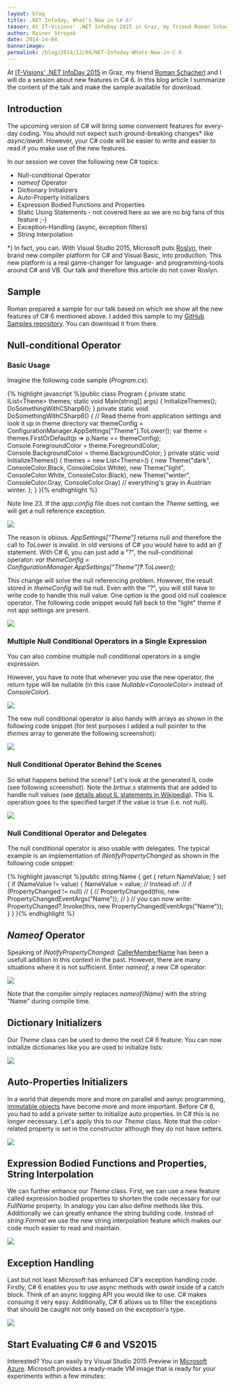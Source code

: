 ```yaml
---
layout: blog
title: .NET Infoday, What's New in C# 6?
teaser: At IT-Visions' .NET InfoDay 2015 in Graz, my friend Roman Schacherl and I will do a session about new features in C# 6. In this blog article I summarize the content of the talk and make the sample available for download.
author: Rainer Stropek
date: 2014-14-04
bannerimage: 
permalink: /blog/2014/12/04/NET-Infoday-Whats-New-in-C-6
---
```


<p xmlns="http://www.w3.org/1999/xhtml">At <a href="http://www.it-visions.at/OffeneSeminare/IT-Visions%20Infotag%202014%20zur%20Zukunft%20von%20.NET/7895" target="_blank">IT-Visions' .NET InfoDay 2015</a> in Graz, my friend <a href="http://www.softaware.at/About/Unser-Team" target="_blank">Roman Schacherl</a> and I will do a session about new features in C# 6. In this blog article I summarize the content of the talk and make the sample available for download.</p><h2 xmlns="http://www.w3.org/1999/xhtml">Introduction</h2><p xmlns="http://www.w3.org/1999/xhtml">The upcoming version of C# will bring some convenient features for every-day coding. You should not expect such ground-breaking changes* like <em>async/await</em>. However, your C# code will be easier to write and easier to read if you make use of the new features.</p><p xmlns="http://www.w3.org/1999/xhtml">In our session we cover the following new C# topics:</p><ul xmlns="http://www.w3.org/1999/xhtml">
  <li>Null-conditional Operator</li>
  <li>
    <em>nameof</em> Operator</li>
  <li>Dictionary Initializers</li>
  <li>Auto-Property initializers</li>
  <li>Expression Bodied Functions and Properties</li>
  <li>Static Using Statements - not covered here as we are no big fans of this feature ;-)</li>
  <li>Exception-Handling (async, exception filters)</li>
  <li>String Interpolation</li>
</ul><p xmlns="http://www.w3.org/1999/xhtml">*) In fact, you can. With Visual Studio 2015, Microsoft puts <a href="https://roslyn.codeplex.com/" target="_blank">Roslyn</a>, their brand new compiler platform for C# and Visual Basic, into production. This new platform is a real game-changer for language- and programming-tools around C# and VB. Our talk and therefore this article do not cover Roslyn.</p><h2 xmlns="http://www.w3.org/1999/xhtml">Sample</h2><p xmlns="http://www.w3.org/1999/xhtml">Roman prepared a sample for our talk based on which we show all the new features of C# 6 mentioned above. I added this sample to my <a href="https://github.com/rstropek/Samples/tree/master/WhatsNewInCSharp6" target="_blank">GitHub Samples repository</a>. You can download it from there.</p><h2 xmlns="http://www.w3.org/1999/xhtml">Null-conditional Operator</h2><h3 xmlns="http://www.w3.org/1999/xhtml">Basic Usage</h3><p xmlns="http://www.w3.org/1999/xhtml">Imagine the following code sample (<em>Program.cs</em>):</p>{% highlight javascript %}public class Program&#xA;{&#xA;    private static IList&lt;Theme&gt; themes;&#xA;&#xA;    static void Main(string[] args)&#xA;    {&#xA;        InitializeThemes();&#xA;        DoSomethingWithCSharp6();&#xA;    }&#xA;&#xA;    private static void DoSomethingWithCSharp6()&#xA;    {&#xA;        // Read theme from application settings and look it up in theme directory&#xA;        var themeConfig = ConfigurationManager.AppSettings[&quot;Theme&quot;].ToLower();&#xA;        var theme = themes.FirstOrDefault(p =&gt; p.Name == themeConfig);&#xA;&#xA;        Console.ForegroundColor = theme.ForegroundColor;&#xA;        Console.BackgroundColor = theme.BackgroundColor;&#xA;    }&#xA;&#xA;    private static void InitializeThemes()&#xA;    {&#xA;        themes = new List&lt;Theme&gt;()&#xA;        {&#xA;            new Theme(&quot;dark&quot;, ConsoleColor.Black, ConsoleColor.White),&#xA;            new Theme(&quot;light&quot;, ConsoleColor.White, ConsoleColor.Black),&#xA;            new Theme(&quot;winter&quot;, ConsoleColor.Gray, ConsoleColor.Gray) // everything's gray in Austrian winter.&#xA;        };&#xA;    }&#xA;}{% endhighlight %}<p xmlns="http://www.w3.org/1999/xhtml">Note line 23. If the <em>app.config</em> file does not contain the <em>Theme</em> setting, we will get a null reference exception.</p><p xmlns="http://www.w3.org/1999/xhtml">
  <img src="{{site.baseurl}}/content/images/blog/2014/12/nullrefex.png" />
</p><p xmlns="http://www.w3.org/1999/xhtml">The reason is obious. <em>AppSettings["Theme"]</em> returns null and therefore the call to <em>ToLower</em> is invalid. In old versions of C# you would have to add an <em>if</em> statement. With C# 6, you can just add a "?", the null-conditional operator: <em>var themeConfig = ConfigurationManager.AppSettings["Theme"]<strong>?</strong>.ToLower();</em></p><p xmlns="http://www.w3.org/1999/xhtml">This change will solve the null referencing problem. However, the result stored in <em>themeConfig</em> will be null. Even with the "?", you will still have to write code to handle this null value. One option is the good old null coalesce operator. The following code snippet would fall back to the "light" theme if not app settings are present.</p><p xmlns="http://www.w3.org/1999/xhtml">
  <img src="{{site.baseurl}}/content/images/blog/2014/12/nullcoalesce.png" />
</p><h3 xmlns="http://www.w3.org/1999/xhtml">Multiple Null Conditional Operators in a Single Expression</h3><p xmlns="http://www.w3.org/1999/xhtml">You can also combine multiple null conditional operators in a single expression.</p><p class="showcase" xmlns="http://www.w3.org/1999/xhtml">However, you have to note that whenever you use the new operator, the return type will be nullable (in this case <em>Nullable&lt;ConsoleColor&gt;</em> instead of <em>ConsoleColor</em>).</p><p xmlns="http://www.w3.org/1999/xhtml">
  <img src="{{site.baseurl}}/content/images/blog/2014/12/multiplenullcond.png" />
</p><p xmlns="http://www.w3.org/1999/xhtml">The new null conditional operator is also handy with arrays as shown in the following code snippet (for test purposes I added a null pointer to the <em>themes</em> array to generate the following screenshot):</p><p xmlns="http://www.w3.org/1999/xhtml">
  <img src="{{site.baseurl}}/content/images/blog/2014/12/nullcondarrays.png" />
</p><h3 xmlns="http://www.w3.org/1999/xhtml">Null Conditional Operator Behind the Scenes</h3><p xmlns="http://www.w3.org/1999/xhtml">So what happens behind the scene? Let's look at the generated IL code (see following screenshot). Note the <em>brtrue.s</em> statments that are added to handle null values (see <a href="http://en.wikipedia.org/wiki/List_of_CIL_instructions" target="_blank">details about IL statements in Wikipedia</a>). This IL operation goes to the specified target if the value is true (i.e. not null).</p><p xmlns="http://www.w3.org/1999/xhtml">
  <img src="{{site.baseurl}}/content/images/blog/2014/12/ildasm.png" />
</p><h3 xmlns="http://www.w3.org/1999/xhtml">Null Conditional Operator and Delegates</h3><p xmlns="http://www.w3.org/1999/xhtml">The null conditional operator is also usable with delegates. The typical example is an implementation of <em>INotifyPropertyChanged</em> as shown in the following code snippet:</p>{% highlight javascript %}public string Name&#xA;{&#xA;    get { return NameValue; }&#xA;    set&#xA;    {&#xA;        if (NameValue != value)&#xA;        {&#xA;            NameValue = value;&#xA;&#xA;            // Instead of:&#xA;            // if (PropertyChanged != null)&#xA;            // {&#xA;            //     PropertyChanged(this, new PropertyChangedEventArgs(&quot;Name&quot;));&#xA;            // }&#xA;            // you can now write:&#xA;            PropertyChanged?.Invoke(this, new PropertyChangedEventArgs(&quot;Name&quot;));&#xA;        }&#xA;    }&#xA;}{% endhighlight %}<h2 xmlns="http://www.w3.org/1999/xhtml">
  <em>Nameof</em> Operator</h2><p xmlns="http://www.w3.org/1999/xhtml">Speaking of <em>INotifyPropertyChanged</em>: <a href="http://msdn.microsoft.com/en-us/library/system.runtime.compilerservices.callermembernameattribute%28v=vs.110%29.aspx" target="_blank">CallerMemberName</a> has been a usefull addition in this context in the past. However, there are many situations where it is not sufficient. Enter <em>nameof</em>, a new C# operator:</p><p xmlns="http://www.w3.org/1999/xhtml">
  <img src="{{site.baseurl}}/content/images/blog/2014/12/nameof.png" />
</p><p xmlns="http://www.w3.org/1999/xhtml">Note that the compiler simply replaces <em>nameof(Name)</em> with the string "Name" during compile time.</p><h2 xmlns="http://www.w3.org/1999/xhtml">Dictionary Initializers</h2><p xmlns="http://www.w3.org/1999/xhtml">Our <em>Theme</em> class can be used to demo the next C# 6 feature: You can now initialize dictionaries like you are used to initialize lists:</p><p xmlns="http://www.w3.org/1999/xhtml">
  <img src="{{site.baseurl}}/content/images/blog/2014/12/dictinit.png" />
</p><h2 xmlns="http://www.w3.org/1999/xhtml">Auto-Properties Initializers</h2><p xmlns="http://www.w3.org/1999/xhtml">In a world that depends more and more on parallel and asnyc programming, <a href="http://en.wikipedia.org/wiki/Immutable_object" target="_blank">immutable objects</a> have become more and more important. Before C# 6, you had to add a private setter to initialize auto properties. In C# this is no longer necessary. Let's apply this to our <em>Theme</em> class. Note that the color-related property is set in the constructor although they do not have setters.</p><p xmlns="http://www.w3.org/1999/xhtml">
  <img src="{{site.baseurl}}/content/images/blog/2014/12/AutoPropInit.png" />
</p><h2 xmlns="http://www.w3.org/1999/xhtml">Expression Bodied Functions and Properties, String Interpolation</h2><p xmlns="http://www.w3.org/1999/xhtml">We can further enhance our <em>Theme</em> class. First, we can use a new feature called expression bodied properties to shorten the code necessary for our <em>FullName</em> property. In analogy you can also define methods like this. Additionally we can greatly enhance the string building code. Instead of <em>string.Format</em> we use the new string interpolation feature which makes our code much easier to read and maintain.</p><p xmlns="http://www.w3.org/1999/xhtml">
  <img src="{{site.baseurl}}/content/images/blog/2014/12/StringInterpolation.png" />
</p><h2 xmlns="http://www.w3.org/1999/xhtml">Exception Handling</h2><p xmlns="http://www.w3.org/1999/xhtml">Last but not least Microsoft has enhanced C#'s exception handling code. Firstly, C# 6 enables you to use async methods with <em>await</em> inside of a catch block. Think of an async logging API you would like to use. C# makes consuing it very easy. Additionally, C# 6 allows us to filter the exceptions that should be caught not only based on the exception's type.</p><p xmlns="http://www.w3.org/1999/xhtml">
  <img src="{{site.baseurl}}/content/images/blog/2014/12/exceptionHandling.png" />
</p><h2 xmlns="http://www.w3.org/1999/xhtml">Start Evaluating C# 6 and VS2015</h2><p xmlns="http://www.w3.org/1999/xhtml">Interested? You can easily try Visual Studio 2015 Preview in <a href="https://azure.microsoft.com" target="_blank">Microsoft Azure</a>. Microsoft provides a ready-made VM image that is ready for your experiments within a few minutes:</p><f:function name="Composite.Media.ImageGallery.Slimbox2" xmlns:f="http://www.composite.net/ns/function/1.0">
  <f:param name="MediaImage" value="MediaArchive:58fc1066-2d64-4496-b3b8-fe25c17ea102" xmlns:f="http://www.composite.net/ns/function/1.0" />
  <f:param name="ThumbnailMaxWidth" value="800" xmlns:f="http://www.composite.net/ns/function/1.0" />
  <f:param name="ThumbnailMaxHeight" value="800" xmlns:f="http://www.composite.net/ns/function/1.0" />
  <f:param name="ImageMaxWidth" value="1280" xmlns:f="http://www.composite.net/ns/function/1.0" />
  <f:param name="ImageMaxHeight" value="800" xmlns:f="http://www.composite.net/ns/function/1.0" />
</f:function>